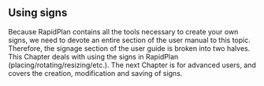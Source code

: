## Using signs

Because RapidPlan contains all the tools necessary to create your own signs, we need to devote an entire section of the user manual to this topic. Therefore, the signage section of the user guide is broken into two halves. This Chapter deals with using the signs in RapidPlan (placing/rotating/resizing/etc.). The next Chapter is for advanced users, and covers the creation, modification and saving of signs.